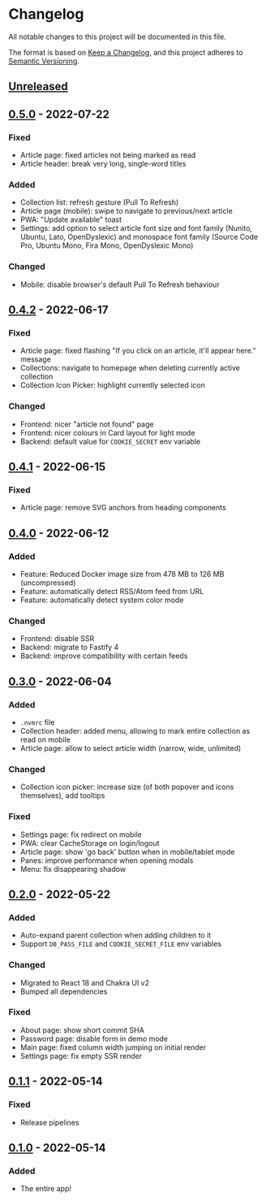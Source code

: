# Changelog

All notable changes to this project will be documented in this file.

The format is based on [Keep a Changelog](https://keepachangelog.com/en/1.0.0/),
and this project adheres to [Semantic Versioning](https://semver.org/spec/v2.0.0.html).

## [Unreleased]

## [0.5.0] - 2022-07-22

### Fixed

-   Article page: fixed articles not being marked as read
-   Article header: break very long, single-word titles

### Added

-   Collection list: refresh gesture (Pull To Refresh)
-   Article page (mobile): swipe to navigate to previous/next article
-   PWA: "Update available" toast
-   Settings: add option to select article font size and font family (Nunito, Ubuntu, Lato, OpenDyslexic) and monospace font family (Source Code Pro, Ubuntu Mono, Fira Mono, OpenDyslexic Mono)

### Changed

-   Mobile: disable browser's default Pull To Refresh behaviour

## [0.4.2] - 2022-06-17

### Fixed

-   Article page: fixed flashing "If you click on an article, it'll appear here." message
-   Collections: navigate to homepage when deleting currently active collection
-   Collection Icon Picker: highlight currently selected icon

### Changed

-   Frontend: nicer "article not found" page
-   Frontend: nicer colours in Card layout for light mode
-   Backend: default value for `COOKIE_SECRET` env variable

## [0.4.1] - 2022-06-15

### Fixed

-   Article page: remove SVG anchors from heading components

## [0.4.0] - 2022-06-12

### Added

-   Feature: Reduced Docker image size from 478 MB to 126 MB (uncompressed)
-   Feature: automatically detect RSS/Atom feed from URL
-   Feature: automatically detect system color mode

### Changed

-   Frontend: disable SSR
-   Backend: migrate to Fastify 4
-   Backend: improve compatibility with certain feeds

## [0.3.0] - 2022-06-04

### Added

-   `.nvmrc` file
-   Collection header: added menu, allowing to mark entire collection as read on mobile
-   Article page: allow to select article width (narrow, wide, unlimited)

### Changed

-   Collection icon picker: increase size (of both popover and icons themselves), add tooltips

### Fixed

-   Settings page: fix redirect on mobile
-   PWA: clear CacheStorage on login/logout
-   Article page: show 'go back' button when in mobile/tablet mode
-   Panes: improve performance when opening modals
-   Menu: fix disappearing shadow

## [0.2.0] - 2022-05-22

### Added

-   Auto-expand parent collection when adding children to it
-   Support `DB_PASS_FILE` and `COOKIE_SECRET_FILE` env variables

### Changed

-   Migrated to React 18 and Chakra UI v2
-   Bumped all dependencies

### Fixed

-   About page: show short commit SHA
-   Password page: disable form in demo mode
-   Main page: fixed column width jumping on initial render
-   Settings page: fix empty SSR render

## [0.1.1] - 2022-05-14

### Fixed

-   Release pipelines

## [0.1.0] - 2022-05-14

### Added

-   The entire app!

[Unreleased]: https://github.com/frysztak/orpington-news/compare/0.5.0...HEAD

[0.5.0]: https://github.com/frysztak/orpington-news/compare/0.4.2...0.5.0

[0.4.2]: https://github.com/frysztak/orpington-news/compare/0.4.1...0.4.2

[0.4.1]: https://github.com/frysztak/orpington-news/compare/0.4.0...0.4.1

[0.4.0]: https://github.com/frysztak/orpington-news/compare/0.3.0...0.4.0

[0.3.0]: https://github.com/frysztak/orpington-news/compare/0.2.0...0.3.0

[0.2.0]: https://github.com/frysztak/orpington-news/compare/0.1.1...0.2.0

[0.1.1]: https://github.com/frysztak/orpington-news/compare/0.1.0...0.1.1

[0.1.0]: https://github.com/frysztak/orpington-news/compare/3a8ce08cb5a8d1f4b2b75de39ad2d1f79aaab9a6...0.1.0

